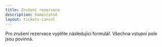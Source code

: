 ```yaml
---
title: Zrušení rezervace
description: Samostatně
layout: tickets-cancel
---
```


Pro zrušení rezervace vyplňte následující formulář. Všechna vstupní pole jsou povinná.
